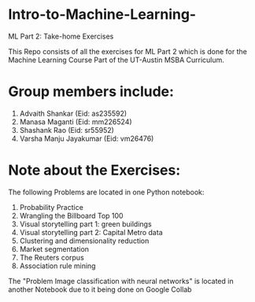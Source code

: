 # Intro-to-Machine-Learning-
ML Part 2: Take-home Exercises 

This Repo consists of all the exercises for ML Part 2 which is done for the Machine Learning Course Part of the UT-Austin MSBA Curriculum. 

# Group members include: 
1. Advaith Shankar (Eid: as235592)
2. Manasa Maganti (Eid: mm226524)
3. Shashank Rao (Eid: sr55952)
4. Varsha Manju Jayakumar (Eid: vm26476)

# Note about the Exercises: 
The following Problems are located in one Python notebook:
1. Probability Practice
2. Wrangling the Billboard Top 100
3. Visual storytelling part 1: green buildings
4. Visual storytelling part 2: Capital Metro data
5. Clustering and dimensionality reduction
6. Market segmentation
7. The Reuters corpus
8. Association rule mining

The "Problem Image classification with neural networks" is located in another Notebook due to it being done on Google Collab 
   


